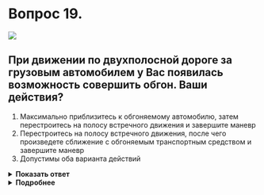 # Вопрос 19.

![](https://s.drom.ru/i24227/pdd/tickets/2016/1542609041.jpg)

## При движении по двухполосной дороге за грузовым автомобилем у Вас появилась возможность совершить обгон. Ваши действия?

1. Максимально приблизитесь к обгоняемому автомобилю, затем перестроитесь на полосу встречного движения и завершите маневр
2. Перестроитесь на полосу встречного движения, после чего произведете сближение с обгоняемым транспортным средством и завершите маневр
3. Допустимы оба варианта действий

<details>
<summary><b>Показать ответ</b></summary>
Правильный ответ: 2
</details>
<details>
<summary><b>Подробнее</b></summary>
Движущийся впереди большегрузный грузовой автомобиль – это «движущаяся стена», ограничивающая обзорность. Только на дистанции можно просматривать достаточное для обгона расстояние, своевременно информировать и быть замеченным обгоняемым. При необходимости своевременно прекратить обгон и вернуться на свою полосу.
(«Техника управления автомобилем»)
</details>